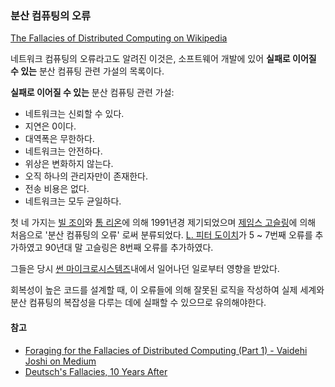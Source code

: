 ### 분산 컴퓨팅의 오류

[The Fallacies of Distributed Computing on Wikipedia](https://en.wikipedia.org/wiki/Fallacies_of_distributed_computing)

네트워크 컴퓨팅의 오류라고도 알려진 이것은, 소프트웨어 개발에 있어 **실패로 이어질 수 있는** 분산 컴퓨팅 관련 가설의 목록이다.

**실패로 이어질 수 있는** 분산 컴퓨팅 관련 가설:
- 네트워크는 신뢰할 수 있다.
- 지연은 0이다.
- 대역폭은 무한하다.
- 네트워크는 안전하다.
- 위상은 변화하지 않는다.
- 오직 하나의 관리자만이 존재한다.
- 전송 비용은 없다.
- 네트워크는 모두 균일하다.

첫 네 가지는 [빌 조이](https://ko.wikipedia.org/wiki/빌_조이)와 [톰 리온](https://twitter.com/aka_pugs)에 의해 1991년경 제기되었으며 [제임스 고슬링](https://ko.wikipedia.org/wiki/제임스_고슬링)에 의해 처음으로 '분산 컴퓨팅의 오류' 로써 분류되었다. [L. 피터 도이치](https://en.wikipedia.org/wiki/L._Peter_Deutsch)가  5 ~ 7번째 오류를 추가하였고 90년대 말 고슬링은 8번째 오류를 추가하였다.

그들은 당시 [썬 마이크로시스템즈](https://ko.wikipedia.org/wiki/썬_마이크로시스템즈)내에서 일어나던 일로부터 영향을 받았다.

회복성이 높은 코드를 설계할 때, 이 오류들에 의해 잘못된 로직을 작성하여 실제 세계와 분산 컴퓨팅의 복잡성을 다루는 데에 실패할 수 있으므로 유의해야한다.

#### 참고
- [Foraging for the Fallacies of Distributed Computing (Part 1) - Vaidehi Joshi on Medium](https://medium.com/baseds/foraging-for-the-fallacies-of-distributed-computing-part-1-1b35c3b85b53)
- [Deutsch's Fallacies, 10 Years After](http://java.sys-con.com/node/38665)

<br>

